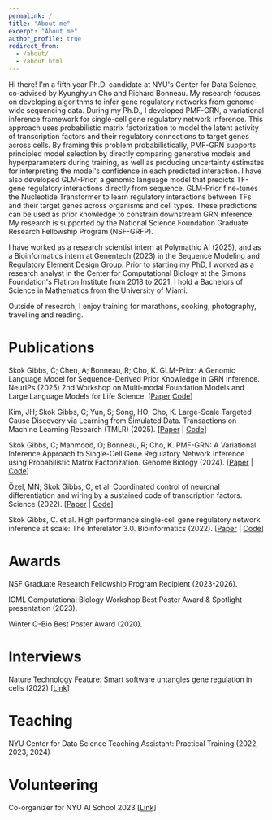 ```yaml
---
permalink: /
title: "About me"
excerpt: "About me"
author_profile: true
redirect_from: 
  - /about/
  - /about.html
---
```


Hi there! I'm a fifth year Ph.D. candidate at NYU's Center for Data Science, co-advised by Kyunghyun Cho and Richard Bonneau. 
My research focuses on developing algorithms to infer gene regulatory networks from genome-wide sequencing data. 
During my Ph.D., I developed PMF-GRN, a variational inference framework for single-cell gene regulatory network inference.
This approach uses probabilistic matrix factorization to model the latent activity of transcription factors and their regulatory connections to target genes across cells.
By framing this problem probabilistically, PMF-GRN supports principled model selection by directly comparing generative models and hyperparameters during training,
as well as producing uncertainty estimates for interpreting the model's confidence in each predicted interaction.
I have also developed GLM-Prior, a genomic language model that predicts TF-gene regulatory interactions directly from sequence.
GLM-Prior fine-tunes the Nucleotide Transformer to learn regulatory interactions between TFs and their target genes across organisms and cell types.
These predictions can be used as prior knowledge to constrain downstream GRN inference. 
My research is supported by the National Science Foundation Graduate Research Fellowship Program (NSF-GRFP).

I have worked as a research scientist intern at Polymathic AI (2025), and as a Bioinformatics intern at Genentech (2023) in the Sequence Modeling and Regulatory Element Design Group. 
Prior to starting my PhD, I worked as a research analyst in the Center for Computational Biology at the Simons Foundation's Flatiron Institute from 2018 to 2021. 
I hold a Bachelors of Science in Mathematics from the University of Miami.

Outside of research, I enjoy training for marathons, cooking, photography, travelling and reading.

# Publications
Skok Gibbs, C; Chen, A; Bonneau, R; Cho, K.
GLM-Prior: A Genomic Language Model for Sequence-Derived Prior Knowledge in GRN Inference.
NeurIPs (2025) 2nd Workshop on Multi-modal Foundation Models and Large Language Models for Life Science.
[[Paper](https://openreview.net/forum?id=TIUUcBIuk6)
[Code](https://github.com/cskokgibbs/GLM-Prior)]

Kim, JH; Skok Gibbs, C; Yun, S; Song, HO; Cho, K. 
Large-Scale Targeted Cause Discovery via Learning from Simulated Data.
Transactions on Machine Learning Research (TMLR) (2025).
[[Paper](https://openreview.net/forum?id=NVgy29IQw8) |
 [Code](https://github.com/snu-mllab/Targeted-Cause-Discovery)]

Skok Gibbs, C; Mahmood, O; Bonneau, R; Cho, K.
PMF-GRN: A Variational Inference Approach to Single-Cell Gene Regulatory Network Inference using Probabilistic Matrix Factorization.
Genome Biology (2024).
[[Paper](https://doi.org/10.1186/s13059-024-03226-6) | 
[Code](https://github.com/nyu-dl/pmf-grn)]

Özel, MN; Skok Gibbs, C, et al. Coordinated control of neuronal differentiation and wiring by a sustained
code of transcription factors. 
Science (2022).
[[Paper](https://www.science.org/doi/10.1126/science.add1884) | 
[Code](https://github.com/cskokgibbs/DMOLN_NetworkScripts)]

Skok Gibbs, C. et al. High performance single-cell gene regulatory network inference at scale: The Inferelator 3.0. 
Bioinformatics (2022).
[[Paper](https://doi.org/10.1101/2022.09.09.507305) | 
[Code](https://github.com/flatironinstitute/inferelator)]

# Awards
NSF Graduate Research Fellowship Program Recipient (2023-2026).

ICML Computational Biology Workshop Best Poster Award & Spotlight presentation (2023).

Winter Q-Bio Best Poster Award (2020).

# Interviews
Nature Technology Feature: Smart software untangles gene regulation in cells (2022)
[[Link](https://doi.org/10.1038/d41586-022-02826-1)]

# Teaching
NYU Center for Data Science Teaching Assistant: Practical Training (2022, 2023, 2024)

# Volunteering
Co-organizer for NYU AI School 2023 [[Link](https://nyu-mll.github.io/nyu-ai-school-2023/)]